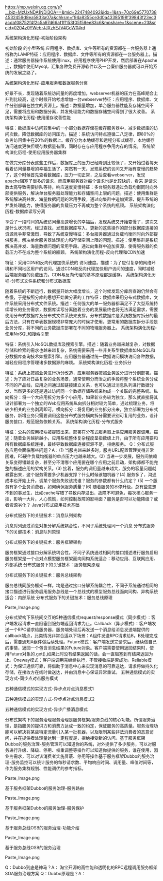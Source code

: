 https://mp.weixin.qq.com/s?__biz=MzUxNDA1NDI3OA==&mid=2247484092&idx=1&sn=70c69e57707384532459d8ea5833a07a&chksm=f94a8355ce3d0a43385198f39843f23ec3acda108752f4f2c5a97d66af1ff153f05f58ee83c6&mpshare=1&scene=23&srcid=0204z0YWebrJJXzhEJV4GoW0#rd

系统架构演化历程-初始阶段架构

初始阶段 的小型系统 应用程序、数据库、文件等所有的资源都在一台服务器上通俗称为LAMP特征：应用程序、数据库、文件等所有的资源都在一台服务器上。描述：通常服务器操作系统使用linux，应用程序使用PHP开发，然后部署在Apache上，数据库使用Mysql，汇集各种免费开源软件以及一台廉价服务器就可以开始系统的发展之路了。

系统架构演化历程-应用服务和数据服务分离



好景不长，发现随着系统访问量的再度增加，webserver机器的压力在高峰期会上升到比较高，这个时候开始考虑增加一台webserver特征：应用程序、数据库、文件分别部署在独立的资源上。描述：数据量增加，单台服务器性能及存储空间不足，需要将应用和数据分离，并发处理能力和数据存储空间得到了很大改善。
系统架构演化历程-使用缓存改善性能



特征：数据库中访问较集中的一小部分数据存储在缓存服务器中，减少数据库的访问次数，降低数据库的访问压力。描述：系统访问特点遵循二八定律，即80%的业务访问集中在20%的数据上。缓存分为本地缓存和远程分布式缓存，本地缓存访问速度更快但缓存数据量有限，同时存在与应用程序争用内存的情况。
系统架构演化历程-使用应用服务器集群



在做完分库分表这些工作后，数据库上的压力已经降到比较低了，又开始过着每天看着访问量暴增的幸福生活了，突然有一天，发现系统的访问又开始有变慢的趋势了，这个时候首先查看数据库，压力一切正常，之后查看webserver，发现apache阻塞了很多的请求，而应用服务器对每个请求也是比较快的，看来 是请求数太高导致需要排队等待，响应速度变慢特征：多台服务器通过负载均衡同时向外部提供服务，解决单台服务器处理能力和存储空间上限的问题。描述：使用集群是系统解决高并发、海量数据问题的常用手段。通过向集群中追加资源，提升系统的并发处理能力，使得服务器的负载压力不再成为整个系统的瓶颈。
系统架构演化历程-数据库读写分离



享受了一段时间的系统访问量高速增长的幸福后，发现系统又开始变慢了，这次又是什么状况呢，经过查找，发现数据库写入、更新的这些操作的部分数据库连接的资源竞争非常激烈，导致了系统变慢特征：多台服务器通过负载均衡同时向外部提供服务，解决单台服务器处理能力和存储空间上限的问题。描述：使用集群是系统解决高并发、海量数据问题的常用手段。通过向集群中追加资源，使得服务器的负载压力不在成为整个系统的瓶颈。
系统架构演化历程-反向代理和CDN加速



特征：采用CDN和反向代理加快系统的 访问速度。描述：为了应付复杂的网络环境和不同地区用户的访问，通过CDN和反向代理加快用户访问的速度，同时减轻后端服务器的负载压力。CDN与反向代理的基本原理都是缓存。
系统架构演化历程-分布式文件系统和分布式数据库



随着系统的不断运行，数据量开始大幅度增长，这个时候发现分库后查询仍然会有些慢，于是按照分库的思想开始做分表的工作特征：数据库采用分布式数据库，文件系统采用分布式文件系统。描述：任何强大的单一服务器都满足不了大型系统持续增长的业务需求，数据库读写分离随着业务的发展最终也将无法满足需求，需要使用分布式数据库及分布式文件系统来支撑。分布式数据库是系统数据库拆分的最后方法，只有在单表数据规模非常庞大的时候才使用，更常用的数据库拆分手段是业务分库，将不同的业务数据库部署在不同的物理服务器上。
系统架构演化历程-使用NoSQL和搜索引擎



特征：系统引入NoSQL数据库及搜索引擎。描述：随着业务越来越复杂，对数据存储和检索的需求也越来越复杂，系统需要采用一些非关系型数据库如NoSQL和分数据库查询技术如搜索引擎。应用服务器通过统一数据访问模块访问各种数据，减轻应用程序管理诸多数据源的麻烦。
系统架构演化历程-业务拆分



特征：系统上按照业务进行拆分改造，应用服务器按照业务区分进行分别部署。描述：为了应对日益复杂的业务场景，通常使用分而治之的手段将整个系统业务分成不同的产品线，应用之间通过超链接建立关系，也可以通过消息队列进行数据分发，当然更多的还是通过访问同一个数据存储系统来构成一个关联的完整系统。纵向拆分：将一个大应用拆分为多个小应用，如果新业务较为独立，那么就直接将其设计部署为一个独立的Web应用系统纵向拆分相对较为简单，通过梳理业务，将较少相关的业务剥离即可。横向拆分：将复用的业务拆分出来，独立部署为分布式服务，新增业务只需要调用这些分布式服务横向拆分需要识别可复用的业务，设计服务接口，规范服务依赖关系。
系统架构演化历程-分布式服务



特征：公共的应用模块被提取出来，部署在分布式服务器上供应用服务器调用。描述：随着业务越拆越小，应用系统整体复杂程度呈指数级上升，由于所有应用要和所有数据库系统连接，最终导致数据库连接资源不足，拒绝服务。
Q：分布式服务应用会面临哪些问题？A：(1) 当服务越来越多时，服务URL配置管理变得非常困难，F5硬件负载均衡器的单点压力也越来越大。(2) 当进一步发展，服务间依赖关系变得错踪复杂，甚至分不清哪个应用要在哪个应用之前启动，架构师都不能完整的描述应用的架构关系。(3) 接着，服务的调用量越来越大，服务的容量问题就暴露出来，这个服务需要多少机器支撑？什么时候该加机器？(4) 服务多了，沟通成本也开始上升，调某个服务失败该找谁？服务的参数都有什么约定？ (5) 一个服务有多个业务消费者，如何确保服务质量？(6) 随着服务的不停升级，总有些意想不到的事发生，比如cache写错了导致内存溢出，故障不可避免，每次核心服务一挂，影响一大片，人心慌慌，如何控制故障的影响面？服务是否可以功能降级？或者资源劣化？
Java分布式应用技术基础




分布式服务下的关键技术：消息队列架构




消息对列通过消息对象分解系统耦合性，不同子系统处理同一个消息
分布式服务下的关键技术：消息队列原理









分布式服务下的关键技术：服务框架架构



服务框架通过接口分解系统耦合性，不同子系统通过相同的接口描述进行服务启用服务框架是一个点对点模型服务框架面向同构系统适合：移动应用、互联网应用、外部系统
分布式服务下的关键技术：服务框架原理




分布式服务下的关键技术：服务总线架构




服务总线同服务框架一样，均是通过接口分解系统耦合性，不同子系统通过相同的接口描述进行服务启用服务总线是一个总线式的模型服务总线面向同构、异构系统适合：内部系统
分布式服务下的关键技术：服务总线原理



Paste_Image.png



分布式架构下系统间交互的5种通信模式request/response模式（同步模式）：客户端发起请求一直阻塞到服务端返回请求为止。Callback（异步模式）：客户端发送一个RPC请求给服务器，服务端处理后再发送一个消息给消息发送端提供的callback端点，此类情况非常合适以下场景：A组件发送RPC请求给B，B处理完成后，需要通知A组件做后续处理。Future模式：客户端发送完请求后，继续做自己的事情，返回一个包含消息结果的Future对象。客户端需要使用返回结果时，使用Future对象的.get(),如果此时没有结果返回的话，会一直阻塞到有结果返回为止。Oneway模式：客户端调用完继续执行，不管接收端是否成功。Reliable模式：为保证通信可靠，将借助于消息中心来实现消息的可靠送达，请求将做持久化存储，在接收方在线时做送达，并由消息中心保证异常重试。
五种通信模式的实现方式-同步点对点服务模式




五种通信模式的实现方式-异步点对点消息模式1




五种通信模式的实现方式-异步点对点消息模式2




五种通信模式的实现方式-异步广播消息模式





分布式架构下的服务治理服务治理是服务框架/服务总线的核心功能。所谓服务治理，是指服务的提供方和消费方达成一致的约定，保证服务的高质量。服务治理功能可以解决将某些特定流量引入某一批机器，以及限制某些非法消费者的恶意访问，并在提供者处理量达到一定程度是，拒绝接受新的访问。基于服务框架Dubbo的服务治理-服务管理可以知道你的系统，对外提供了多少服务，可以对服务进行升级、降级、停用、权重调整等操作可以知道你提供的服务，谁在使用，因业务需求，可以对该消费者实施屏蔽、停用等操作基于服务框架Dubbo的服务治理-服务监控可以统计服务的每秒请求数、平均响应时间、调用量、峰值时间等，作为服务集群规划、性能调优的参考指标。



Paste_Image.png

基于服务框架Dubbo的服务治理-服务路由



Paste_Image.png



基于服务框架Dubbo的服务治理-服务保护



Paste_Image.png

基于服务总线OSB的服务治理-功能介绍



Paste_Image.png

基于服务总线OSB的服务治理



Paste_Image.png

Q：Dubbo到底是神马？A：
淘宝开源的高性能和透明化的RPC远程调用服务框架SOA服务治理方案
Q：Dubbo原理是？A：
